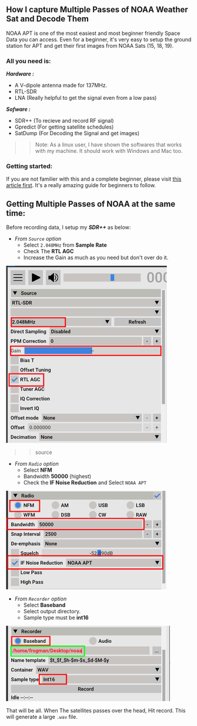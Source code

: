 ## How I capture Multiple Passes of NOAA Weather Sat and Decode Them

NOAA APT is one of the most easiest and most beginner friendly Space Data you can access. Even for a beginner, it's very easy to setup the ground station for APT and get their first images from NOAA Sats (15, 18, 19).

### All you need is:
***Hardware :***
- A V-dipole antenna made for 137MHz.
- RTL-SDR
- LNA (Really helpful to get the signal even from a low pass)

***Sofware :***
- SDR++ (To recieve and record RF signal)
- Gpredict (For getting satellite schedules)
- SatDump (For Decoding the Signal and get images)

>> Note: As a linux user, I have shown the softwares that works with my machine. It should work with Windows and Mac too.

### Getting started:
If you are not familier with this and a complete beginner, please visit [this article first](https://www.a-centauri.com/articoli/noaa-poes-satellites-reception). It's a really amazing guide for beginners to follow.

## Getting Multiple Passes of NOAA at the same time:
Before recording data, I setup my ***SDR++*** as below:
- *From `Source` option*
  - Select `2.048MHz` from **Sample Rate**
  - Check The **RTL AGC**
  - Increase the Gain as much as you need but don't over do it.

![Screenshot of source](source.png)
>>source

- *From `Radio` option*
  - Select **NFM**
  - Bandwidth **50000** (highest)
  - Check the **IF Noise Reduction** and Select `NOAA APT`

![screenshot of radio](radio.png)


- *From `Recorder` option*
  - Select **Baseband**
  - Select output directory.
  - Sample type must be **int16**

![screenshot of recording](recording.png)

That will be all.
When The satellites passes over the head, Hit record. This will generate a large `.wav` file.